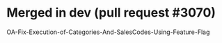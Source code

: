 # Merged in dev (pull request #3070)

OA-Fix-Execution-of-Categories-And-SalesCodes-Using-Feature-Flag
